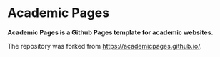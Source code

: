 # Academic Pages
**Academic Pages is a Github Pages template for academic websites.**

The repository was forked from https://academicpages.github.io/.
